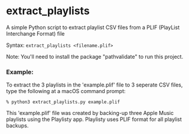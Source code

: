 # extract_playlists
A simple Python script to extract playlist CSV files from a PLIF (PlayList Interchange Format) file

Syntax: `extract_playlists <filename.plif>`

Note: You'll need to install the package "pathvalidate" to run this project.

### Example:

To extract the 3 playlists in the 'example.plif' file to 3 seperate CSV files, type the following at a macOS command prompt:

`% python3 extract_playlists.py example.plif`

This 'example.plif' file was created by backing-up three Apple Music playlists using the Playlisty app. Playlisty uses PLIF format for all playlist backups.
